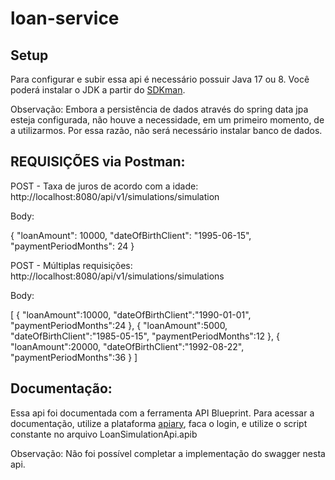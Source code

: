 # loan-service

## Setup
Para configurar e subir essa api é necessário possuir Java 17 ou 8. Você poderá instalar o JDK a partir do [SDKman](https://sdkman.io).

Observação: Embora a persistência de dados através do spring data jpa esteja configurada, não houve a necessidade, em um primeiro momento, de a utilizarmos. Por essa razão, não será necessário instalar banco de dados.
## REQUISIÇÕES via Postman:

POST - Taxa de juros de acordo com a idade: 
http://localhost:8080/api/v1/simulations/simulation

Body:

{
"loanAmount": 10000,
"dateOfBirthClient": "1995-06-15",
"paymentPeriodMonths": 24
}

POST - Múltiplas requisições:
http://localhost:8080/api/v1/simulations/simulations

Body:

[
{
"loanAmount":10000,
"dateOfBirthClient":"1990-01-01",
"paymentPeriodMonths":24
},
{
"loanAmount":5000,
"dateOfBirthClient":"1985-05-15",
"paymentPeriodMonths":12
},
{
"loanAmount":20000,
"dateOfBirthClient":"1992-08-22",
"paymentPeriodMonths":36
}
]


## Documentação:

Essa api foi documentada com a ferramenta API Blueprint. 
Para acessar a documentação, utilize a plataforma [apiary](https://apiary.io), faca o login, e utilize o script constante no arquivo LoanSimulationApi.apib

Observação: Não foi possível completar a implementação do swagger nesta api.
